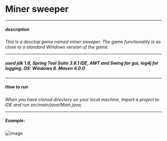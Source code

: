 # Miner sweeper
___
##### description
*This is a desctop game named miner sweeper. The game functionality is as close to a standard Windows version of the game.*
___
 
##### used jdk 1.8, Spring Tool Suite 3.8.1 IDE, AWT and Swing for gui, log4j for logging. OS: Windows 8. Maven 4.0.0
___
##### How to run
*When you have cloned directory on your local machine, import a project to IDE and run src/main/java/Main.java;* 

___
##### Example:

![image](https://cloud.githubusercontent.com/assets/17303027/22884116/e4b8be64-f1fb-11e6-9ed9-bf133c35b073.png)

